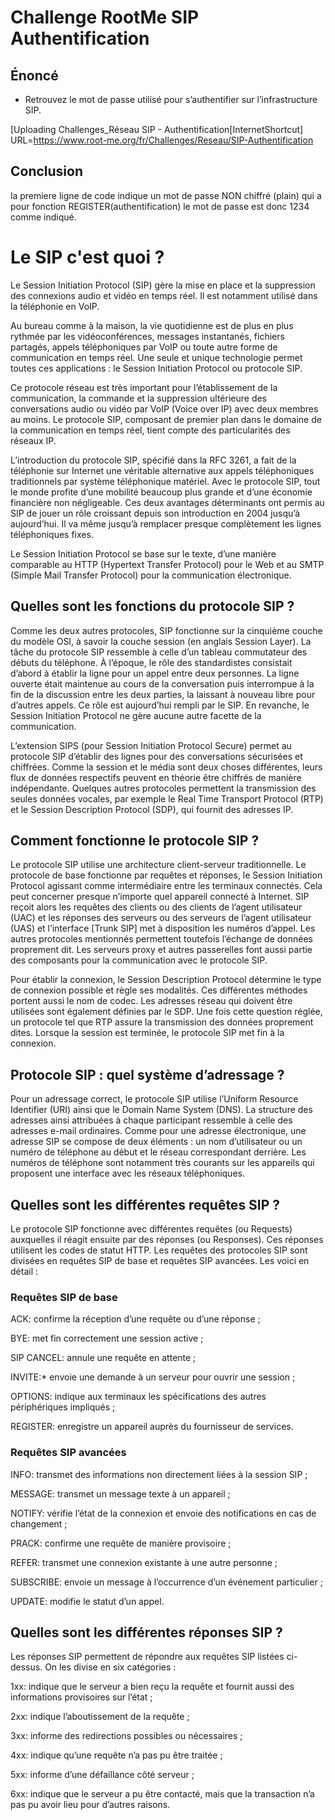 # Challenge RootMe SIP Authentification

## Énoncé

* Retrouvez le mot de passe utilisé pour s’authentifier sur l’infrastructure SIP.

[Uploading Challenges_Réseau SIP - Authentification[InternetShortcut]
URL=https://www.root-me.org/fr/Challenges/Reseau/SIP-Authentification

## Conclusion

la premiere ligne de code indique un mot de passe NON chiffré (plain) qui a pour fonction REGISTER(authentification) le mot de passe est donc 1234 comme indiqué.


# Le SIP c'est quoi ?

Le Session Initiation Protocol (SIP) gère la mise en place et la suppression des connexions audio et vidéo en temps réel. Il est notamment utilisé dans la téléphonie en VoIP.

Au bureau comme à la maison, la vie quotidienne est de plus en plus rythmée par les vidéoconférences, messages instantanés, fichiers partagés, appels téléphoniques par VoIP ou toute autre forme de communication en temps réel. Une seule et unique technologie permet toutes ces applications : le Session Initiation Protocol ou protocole SIP. 

Ce protocole réseau est très important pour l’établissement de la communication, la commande et la suppression ultérieure des conversations audio ou vidéo par VoIP (Voice over IP) avec deux membres au moins. Le protocole SIP, composant de premier plan dans le domaine de la communication en temps réel, tient compte des particularités des réseaux IP.

L’introduction du protocole SIP, spécifié dans la RFC 3261, a fait de la téléphonie sur Internet une véritable alternative aux appels téléphoniques traditionnels par système téléphonique matériel. Avec le protocole SIP, tout le monde profite d’une mobilité beaucoup plus grande et d’une économie financière non négligeable. Ces deux avantages déterminants ont permis au SIP de jouer un rôle croissant depuis son introduction en 2004 jusqu’à aujourd’hui. Il va même jusqu’à remplacer presque complètement les lignes téléphoniques fixes.

Le Session Initiation Protocol se base sur le texte, d’une manière comparable au HTTP (Hypertext Transfer Protocol) pour le Web et au SMTP (Simple Mail Transfer Protocol) pour la communication électronique.

## Quelles sont les fonctions du protocole SIP ?
Comme les deux autres protocoles, SIP fonctionne sur la cinquième couche du modèle OSI, à savoir la couche session (en anglais Session Layer). La tâche du protocole SIP ressemble à celle d’un tableau commutateur des débuts du téléphone. À l’époque, le rôle des standardistes consistait d’abord à établir la ligne pour un appel entre deux personnes. La ligne ouverte était maintenue au cours de la conversation puis interrompue à la fin de la discussion entre les deux parties, la laissant à nouveau libre pour d’autres appels. Ce rôle est aujourd’hui rempli par le SIP. En revanche, le Session Initiation Protocol ne gère aucune autre facette de la communication.

L’extension SIPS (pour Session Initiation Protocol Secure) permet au protocole SIP d’établir des lignes pour des conversations sécurisées et chiffrées. Comme la session et le média sont deux choses différentes, leurs flux de données respectifs peuvent en théorie être chiffrés de manière indépendante. Quelques autres protocoles permettent la transmission des seules données vocales, par exemple le Real Time Transport Protocol (RTP) et le Session Description Protocol (SDP), qui fournit des adresses IP.

## Comment fonctionne le protocole SIP ?
Le protocole SIP utilise une architecture client-serveur traditionnelle. Le protocole de base fonctionne par requêtes et réponses, le Session Initiation Protocol agissant comme intermédiaire entre les terminaux connectés. Cela peut concerner presque n’importe quel appareil connecté à Internet. SIP reçoit alors les requêtes des clients ou des clients de l’agent utilisateur (UAC) et les réponses des serveurs ou des serveurs de l’agent utilisateur (UAS) et l’interface [Trunk SIP] met à disposition les numéros d’appel. Les autres protocoles mentionnés permettent toutefois l’échange de données proprement dit. Les serveurs proxy et autres passerelles font aussi partie des composants pour la communication avec le protocole SIP.

Pour établir la connexion, le Session Description Protocol détermine le type de connexion possible et règle ses modalités. Ces différentes méthodes portent aussi le nom de codec. Les adresses réseau qui doivent être utilisées sont également définies par le SDP. Une fois cette question réglée, un protocole tel que RTP assure la transmission des données proprement dites. Lorsque la session est terminée, le protocole SIP met fin à la connexion.

## Protocole SIP : quel système d’adressage ?
Pour un adressage correct, le protocole SIP utilise l’Uniform Resource Identifier (URI) ainsi que le Domain Name System (DNS). La structure des adresses ainsi attribuées à chaque participant ressemble à celle des adresses e-mail ordinaires. Comme pour une adresse électronique, une adresse SIP se compose de deux éléments : un nom d’utilisateur ou un numéro de téléphone au début et le réseau correspondant derrière. Les numéros de téléphone sont notamment très courants sur les appareils qui proposent une interface avec les réseaux téléphoniques.

## Quelles sont les différentes requêtes SIP ?
Le protocole SIP fonctionne avec différentes requêtes (ou Requests) auxquelles il réagit ensuite par des réponses (ou Responses). Ces réponses utilisent les codes de statut HTTP. Les requêtes des protocoles SIP sont divisées en requêtes SIP de base et requêtes SIP avancées. Les voici en détail :

### Requêtes SIP de base

ACK: confirme la réception d’une requête ou d’une réponse ;

BYE: met fin correctement une session active ;

SIP CANCEL: annule une requête en attente ;

INVITE:* envoie une demande à un serveur pour ouvrir une session ;

OPTIONS: indique aux terminaux les spécifications des autres périphériques impliqués ;

REGISTER: enregistre un appareil auprès du fournisseur de services.

### Requêtes SIP avancées

INFO: transmet des informations non directement liées à la session SIP ;

MESSAGE: transmet un message texte à un appareil ;

NOTIFY: vérifie l’état de la connexion et envoie des notifications en cas de changement ;

PRACK: confirme une requête de manière provisoire ;

REFER: transmet une connexion existante à une autre personne ;

SUBSCRIBE: envoie un message à l’occurrence d’un événement particulier ;

UPDATE: modifie le statut d’un appel.

## Quelles sont les différentes réponses SIP ?
Les réponses SIP permettent de répondre aux requêtes SIP listées ci-dessus. On les divise en six catégories :

1xx: indique que le serveur a bien reçu la requête et fournit aussi des informations provisoires sur l’état ;

2xx: indique l’aboutissement de la requête ;

3xx: informe des redirections possibles ou nécessaires ;

4xx: indique qu’une requête n’a pas pu être traitée ;

5xx: informe d’une défaillance côté serveur ;

6xx: indique que le serveur a pu être contacté, mais que la transaction n’a pas pu avoir lieu pour d’autres raisons.
